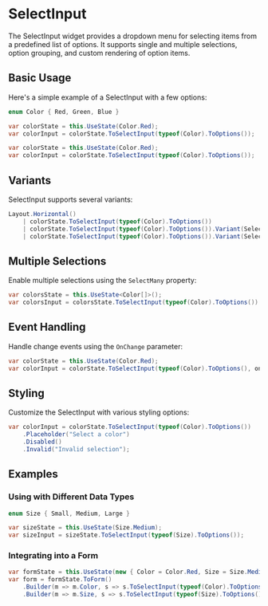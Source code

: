 # SelectInput

The SelectInput widget provides a dropdown menu for selecting items from a predefined list of options. It supports single and multiple selections, option grouping, and custom rendering of option items.

## Basic Usage

Here's a simple example of a SelectInput with a few options:

```csharp
enum Color { Red, Green, Blue }

var colorState = this.UseState(Color.Red);
var colorInput = colorState.ToSelectInput(typeof(Color).ToOptions());
```

```csharp
var colorState = this.UseState(Color.Red);
var colorInput = colorState.ToSelectInput(typeof(Color).ToOptions());
```

## Variants

SelectInput supports several variants:

```csharp
Layout.Horizontal()
    | colorState.ToSelectInput(typeof(Color).ToOptions())
    | colorState.ToSelectInput(typeof(Color).ToOptions()).Variant(SelectInputs.List)
    | colorState.ToSelectInput(typeof(Color).ToOptions()).Variant(SelectInputs.Toggle)
```

## Multiple Selections

Enable multiple selections using the `SelectMany` property:

```csharp
var colorsState = this.UseState<Color[]>();
var colorsInput = colorsState.ToSelectInput(typeof(Color).ToOptions()).SelectMany();
```

## Event Handling

Handle change events using the `OnChange` parameter:

```csharp
var colorState = this.UseState(Color.Red);
var colorInput = colorState.ToSelectInput(typeof(Color).ToOptions(), onChange: e => Console.WriteLine($"Selected: {e.Value}"));
```

## Styling

Customize the SelectInput with various styling options:

```csharp
var colorInput = colorState.ToSelectInput(typeof(Color).ToOptions())
    .Placeholder("Select a color")
    .Disabled()
    .Invalid("Invalid selection");
```

<WidgetDocs Type="Ivy.SelectInput" ExtensionTypes="Ivy.SelectInputExtensions" SourceUrl="https://github.com/Ivy-Interactive/Ivy-Framework/blob/main/Ivy/Widgets/Inputs/SelectInput.cs"/>

## Examples

### Using with Different Data Types

```csharp
enum Size { Small, Medium, Large }

var sizeState = this.UseState(Size.Medium);
var sizeInput = sizeState.ToSelectInput(typeof(Size).ToOptions());
```

### Integrating into a Form

```csharp
var formState = this.UseState(new { Color = Color.Red, Size = Size.Medium });
var form = formState.ToForm()
    .Builder(m => m.Color, s => s.ToSelectInput(typeof(Color).ToOptions()))
    .Builder(m => m.Size, s => s.ToSelectInput(typeof(Size).ToOptions()));
``` 